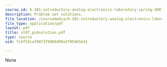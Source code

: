 ```yaml
---
course_id: 6-101-introductory-analog-electronics-laboratory-spring-2007
description: Problem set solutions.
file_location: /coursemedia/6-101-introductory-analog-electronics-laboratory-spring-2007/fcbf53caf88f379809d99a3795d65b41_st07_ps4solution.pdf
file_type: application/pdf
layout: pdf
title: st07_ps4solution.pdf
type: course
uid: fcbf53caf88f379809d99a3795d65b41

---
```

None